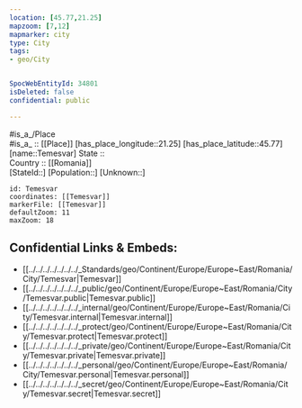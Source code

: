 ```yaml
---
location: [45.77,21.25] 
mapzoom: [7,12] 
mapmarker: city 
type: City
tags:
- geo/City


SpocWebEntityId: 34801
isDeleted: false
confidential: public

---
```

#is_a_/Place  
#is_a_ :: [[Place]] 
[has_place_longitude::21.25] 
[has_place_latitude::45.77] 
[name::Temesvar] 
State ::  
Country :: [[Romania]]  
[StateId::] 
[Population::] 
[Unknown::] 


```leaflet
id: Temesvar
coordinates: [[Temesvar]] 
markerFile: [[Temesvar]] 
defaultZoom: 11 
maxZoom: 18
```


## Confidential Links & Embeds: 
- [[../../../../../../../_Standards/geo/Continent/Europe/Europe~East/Romania/City/Temesvar|Temesvar]] 
- [[../../../../../../../_public/geo/Continent/Europe/Europe~East/Romania/City/Temesvar.public|Temesvar.public]] 
- [[../../../../../../../_internal/geo/Continent/Europe/Europe~East/Romania/City/Temesvar.internal|Temesvar.internal]] 
- [[../../../../../../../_protect/geo/Continent/Europe/Europe~East/Romania/City/Temesvar.protect|Temesvar.protect]] 
- [[../../../../../../../_private/geo/Continent/Europe/Europe~East/Romania/City/Temesvar.private|Temesvar.private]] 
- [[../../../../../../../_personal/geo/Continent/Europe/Europe~East/Romania/City/Temesvar.personal|Temesvar.personal]] 
- [[../../../../../../../_secret/geo/Continent/Europe/Europe~East/Romania/City/Temesvar.secret|Temesvar.secret]] 
